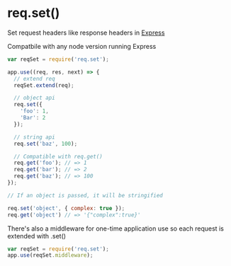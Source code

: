 # req.set()

Set request headers like response headers in [Express](https://expressjs.com/)

Compatbile with any node version running Express

```js
var reqSet = require('req.set');

app.use((req, res, next) => {
  // extend req
  reqSet.extend(req);

  // object api
  req.set({
    'foo': 1,
    'Bar': 2
  });

  // string api
  req.set('baz', 100);

  // Compatible with req.get()
  req.get('foo'); // => 1
  req.get('bar'); // => 2
  req.get('baz'); // => 100
});
```

```js
// If an object is passed, it will be stringified

req.set('object', { complex: true });
req.get('object') // => '{"complex":true}'
```

There's also a middleware for one-time application use so each request is extended with .set()

```js
var reqSet = require('req.set');
app.use(reqSet.middleware);
```